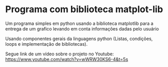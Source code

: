# Programa com biblioteca matplot-lib
Um programa simples em python usando a biblioteca matplotlib para a entrega de um grafico levando em conta informações dadas pelo usuário

Usando componentes gerais da linguagens python (Listas, condições, loops e implementação de bibliotecas).

Segue link de um vídeo sobre o projeto no Youtube: https://www.youtube.com/watch?v=wWRW30KS6-4&t=5s
